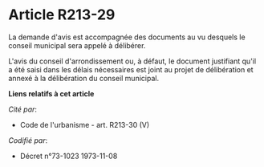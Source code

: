 # Article R213-29

La demande d'avis est accompagnée des documents au vu desquels le conseil municipal sera appelé à délibérer.

L'avis du conseil d'arrondissement ou, à défaut, le document justifiant qu'il a été saisi dans les délais nécessaires est
joint au projet de délibération et annexé à la délibération du conseil municipal.

**Liens relatifs à cet article**

_Cité par_:

  - Code de l'urbanisme - art. R213-30 (V)

_Codifié par_:

  - Décret n°73-1023 1973-11-08
